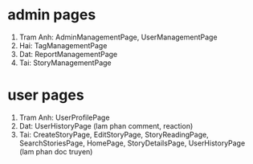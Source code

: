 # admin pages
1. Tram Anh: AdminManagementPage, UserManagementPage
2. Hai: TagManagementPage
3. Dat: ReportManagementPage
4. Tai: StoryManagementPage

# user pages
1. Tram Anh: UserProfilePage
2. Dat: UserHistoryPage (lam phan comment, reaction)
3. Tai: CreateStoryPage, EditStoryPage, StoryReadingPage, SearchStoriesPage, HomePage, StoryDetailsPage, UserHistoryPage (lam phan doc truyen)

